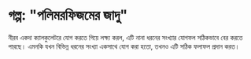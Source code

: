 # গল্প: "পলিমরফিজমের জাদু"

নীরব একদা ক্যালকুলেটরে যোগ করতে গিয়ে লক্ষ্য করল, এটি নানা ধরনের সংখ্যার যোগফল সঠিকভাবে বের করতে পারছে। এমনকি যখন বিভিন্ন ধরনের সংখ্যা একসাথে যোগ করা হতো, তখনও এটি সঠিক ফলাফল প্রদান করত।